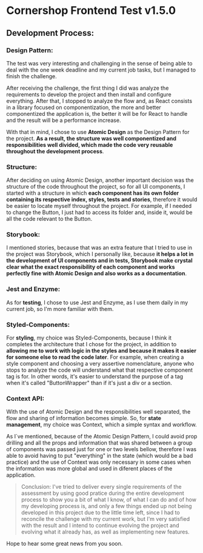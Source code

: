 # Cornershop Frontend Test v1.5.0

## Development Process:

### Design Pattern:

The test was very interesting and challenging in the sense of being able to deal with the one week deadline and my current job tasks, but I managed to finish the challenge.

After receiving the challenge, the first thing I did was analyze the requirements to develop the project and then install and configure everything. After that, I stopped to analyze the flow and, as React consists in a library focused on componentization, the more and better componentized the application is, the better it will be for React to handle and the result will be a performance increase.

With that in mind, I chose to use **Atomic Design** as the Design Pattern for the project. **As a result, the structure was well componentized and responsibilities well divided, which made the code very reusable throughout the development process**.

### Structure:

After deciding on using Atomic Design, another important decision was the structure of the code throughout the project, so for all UI components, I started with a structure in which **each component has its own folder containing its respective index, styles, tests and stories**, therefore it would be easier to locate myself throughout the project. For example, if I needed to change the Button, I just had to access its folder and, inside it, would be all the code relevant to the Button.

### Storybook:

I mentioned stories, because that was an extra feature that I tried to use in the project was Storybook, which I personally like, because **it helps a lot in the development of UI components and in tests, Storybook make crystal clear what the exact responsibility of each component and works perfectly fine with Atomic Design and also works as a documentation**.

### Jest and Enzyme:

As for **testing**, I chose to use Jest and Enzyme, as I use them daily in my current job, so I'm more familiar with them.

### Styled-Components:

For **styling**, my choice was Styled-Components, because I think it completes the architecture that I chose for the project, in addition to **allowing me to work with logic in the styles and because it makes it easier for someone else to read the code later**. For example, when creating a style component and choosing a very assertive nomenclature, anyone who stops to analyze the code will understand what that respective component tag is for. In other words, it's easier to understand the purpose of a tag when it's called "ButtonWrapper" than if it's just a div or a section.

### Context API:

With the use of Atomic Design and the responsibilities well separated, the flow and sharing of information becomes simple. So, for **state management**, my choice was Context, which a simple syntax and workflow.

As I`ve mentioned, because of the Atomic Design Pattern, I could avoid prop drilling and all the props and information that was shared between a group of components was passed just for one or two levels bellow, therefore I was able to avoid having to put "everything" in the state (which would be a bad practice) and the use of Context was only necessary in some cases when the information was more global and used in diferent places of the application.

> Conclusion:
> I've tried to deliver every single requirements of the assessment by using good pratice during the entire development process to show you a bit of what I know, of what I can do and of how my developing process is, and only a few things ended up not being developed in this project due to the little time left, since I had to reconcile the challenge with my current work, but I'm very satisfied with the result and I intend to continue evolving the project and evolving what it already has, as well as implementing new features.

Hope to hear some great news from you soon.

